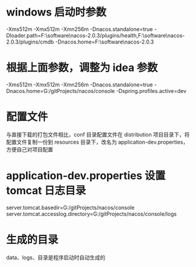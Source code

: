 # windows 启动时参数
-Xms512m -Xmx512m -Xmn256m -Dnacos.standalone=true -Dloader.path=F:\software\nacos-2.0.3/plugins/health,F:\software\nacos-2.0.3/plugins/cmdb -Dnacos.home=F:\software\nacos-2.0.3
 
# 根据上面参数，调整为 idea 参数
-Xms512m -Xmx512m -Xmn256m -Dnacos.standalone=true -Dnacos.home=G:/gitProjects/nacos/console -Dspring.profiles.active=dev

# 配置文件
与直接下载的打包文件相比，conf 目录配置文件在 distribution 项目目录下，将配置文件复制一份到 resources 目录下，改名为 application-dev.properties，方便自己对项目配置

# application-dev.properties 设置 tomcat 日志目录
server.tomcat.basedir=G:/gitProjects/nacos/console
server.tomcat.accesslog.directory=G:/gitProjects/nacos/console/logs

# 生成的目录
data、logs、目录是程序启动时自动生成的
